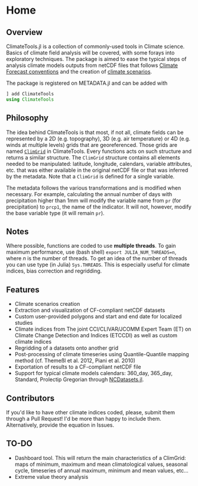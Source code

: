 # Home

## Overview

ClimateTools.jl is a collection of commonly-used tools in Climate science. Basics of climate field analysis will be covered, with some forays into exploratory techniques. The package is aimed to ease the typical steps of analysis climate models outputs from netCDF files that follows [Climate Forecast conventions](http://cfconventions.org/) and the creation of [climate scenarios](https://www.ouranos.ca/publication-scientifique/Guidebook-2016.pdf).

The package is registered on METADATA.jl and can be added with
```julia
] add ClimateTools
using ClimateTools
```

## Philosophy

The idea behind ClimateTools is that most, if not all, climate fields can be represented by a 2D (e.g. topography), 3D (e.g. air temperature) or 4D (e.g. winds at multiple levels) grids that are georeferenced. Those grids are named [`ClimGrid`](@ref) in ClimateTools. Every functions acts on such structure and returns a similar structure. The `ClimGrid` structure contains all elements needed to be manipulated: latitude, longitude, calendars, variable attributes, etc. that was either available in the original netCDF file or that was inferred by the metadata. Note that a `ClimGrid` is defined for a single variable.

The metadata follows the various transformations and is modified when necessary. For example, calculating the annual number of days with precipitation higher than 1mm will modify the variable name from `pr` (for precipitation) to `prcp1`, the name of the indicator. It will not, however, modify the base variable type (it will remain `pr`).

## Notes

Where possible, functions are coded to use **multiple threads**. To gain maximum performance, use (bash shell) `export JULIA_NUM_THREADS=n`, where _n_ is the number of threads. To get an idea of the number of threads you can use type (in Julia) `Sys.THREADS`. This is especially useful for climate indices, bias correction and regridding.

## Features

* Climate scenarios creation
* Extraction and visualization of CF-compliant netCDF datasets
* Custom user-provided polygons and start and end date for localized studies
* Climate indices from The joint CCl/CLIVAR/JCOMM Expert Team (ET) on Climate Change Detection and Indices (ETCCDI) as well as custom climate indices
* Regridding of a datasets onto another grid
* Post-processing of climate timeseries using Quantile-Quantile mapping method (cf. Themeßl et al. 2012, Piani et al. 2010)
* Exportation of results to a CF-compliant netCDF file
* Support for typical climate models calendars: 360_day, 365_day, Standard, Prolectip Gregorian through [NCDatasets.jl](https://github.com/Alexander-Barth/NCDatasets.jl).

## Contributors

If you'd like to have other climate indices coded, please, submit them through a Pull Request! I'd be more than happy to include them. Alternatively, provide the equation in Issues.

## TO-DO

* Dashboard tool. This will return the main characteristics of a ClimGrid: maps of minimum, maximum and mean climatological values, seasonal cycle, timeseries of annual maximum, minimum and mean values, etc...
* Extreme value theory analysis
